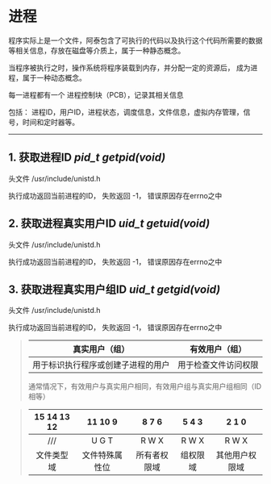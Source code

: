 # 进程

程序实际上是一个文件，阿泰包含了可执行的代码以及执行这个代码所需要的数据等相关信息，存放在磁盘等介质上，属于一种静态概念。

当程序被执行之时，操作系统将程序装载到内存，并分配一定的资源后， 成为进程，属于一种动态概念。

每一进程都有一个 进程控制块（PCB），记录其相关信息

包括： 进程ID，用户ID，进程状态，调度信息，文件信息，虚拟内存管理，信号，时间和定时器等。
___
## 1. 获取进程ID  *pid_t    getpid(void)*
头文件 /usr/include/unistd.h

执行成功返回当前进程的ID， 失败返回 -1， 错误原因存在errno之中
## 2. 获取进程真实用户ID  *uid_t    getuid(void)*

头文件 /usr/include/unistd.h

执行成功返回当前进程的ID， 失败返回 -1， 错误原因存在errno之中
## 3. 获取进程真实用户组ID  *uid_t  getgid(void)*
头文件 /usr/include/unistd.h

执行成功返回当前进程的ID， 失败返回 -1， 错误原因存在errno之中
>真实用户（组）| 有效用户（组）
>-|-
>用于标识执行程序或创建子进程的用户|用于检查文件访问权限
>通常情况下，有效用户与真实用户相同，有效用户组与真实用户组相同（ID相等）

>15 14 13 12|11 10 9|8 7 6|5 4 3|2 1 0
>:-:|:-:|:-:|:-:|:-:
>///|U G T|R W X|R W X|R W X
>文件类型域|文件特殊属性位|所有者权限域|组权限域|其他用户权限域



